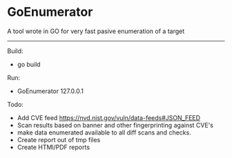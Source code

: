 # GoEnumerator
A tool wrote in GO for very fast pasive enumeration of a target

---
Build:  
- go build

Run:  
- GoEnumerator 127.0.0.1


Todo:
- Add CVE feed https://nvd.nist.gov/vuln/data-feeds#JSON_FEED
- Scan results based on banner and other fingerprinting against CVE's
- make data enumerated available to all diff scans and checks.
- Create report out of tmp files
- Create HTMl/PDF reports
